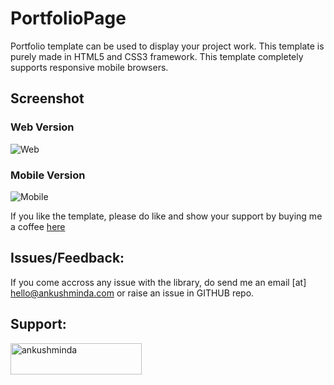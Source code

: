 # PortfolioPage

Portfolio template can be used to display your project work. This template is purely made in HTML5 and CSS3 framework. This template completely supports responsive mobile browsers.

<h2>Screenshot</h2>

<h3>Web Version</h3>

![Web](https://user-images.githubusercontent.com/26448060/147393969-714d26ac-b3a1-4cba-9f5b-e975f0c3abde.png)


<h3>Mobile Version</h3>

![Mobile](https://user-images.githubusercontent.com/26448060/147393955-4040303b-1f72-432e-bd88-6d76c5590bc1.png)


If you like the template, please do like and show your support by buying me a coffee <a href="https://www.buymeacoffee.com/ankushminda" target="_blank">here</a>


<h2>Issues/Feedback:</h2>

If you come accross any issue with the library, do send me an email [at] hello@ankushminda.com or raise an issue in GITHUB repo.


<h2 align="left">Support:</h2>
<p><a href="https://www.buymeacoffee.com/ankushminda"> <img align="left" src="https://cdn.buymeacoffee.com/buttons/v2/default-yellow.png" height="50" width="210" alt="ankushminda" /></a></p>

